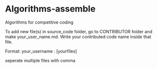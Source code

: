 # Algorithms-assemble
Algorithms for competitive coding

To add new file(s) in source_code folder, go to CONTRIBUTOR folder and make your_user_name.md. Write your contributed code name inside that file.

Format:
your_username : [yourfiles]

seperate multiple files with comma
